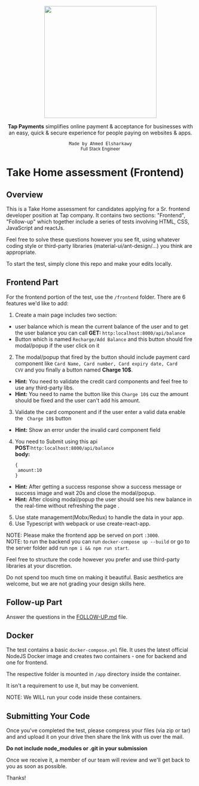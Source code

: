 <div align="center">
  <p>
    <img src="https://dash.b-cdn.net/icons/menu/tap-en-logo.svg" width="300"/>
  </p>
  <p>
    <span style="font-weight:bold">Tap Payments</span> simplifies online payment & acceptance for businesses with an easy, quick & secure experience for people paying on websites & apps.
  </p>
  <small>
    <kbd >Made by Ahmed Elsharkawy</kbd>
    <br/>
    Full Stack Engineer
  </small>
</div>

# Take Home assessment (Frontend)

## Overview

This is a Take Home assessment for candidates applying for a Sr. frontend developer
position at Tap company. It contains two sections: "Frontend", "Follow-up" which
together include a series of tests involving HTML, CSS, JavaScript and reactJs.

Feel free to solve these questions however you see fit, using whatever coding
style or third-party libraries (material-ui/ant-design/...) you think are appropriate.

To start the test, simply clone this repo and make your edits locally.

## Frontend Part

For the frontend portion of the test, use the `/frontend` folder. There are 6 features we'd like to add:

1. Create a main page includes two section:

<ul>
  <li>user balance which is mean the current balance of the user and to get the user balance you can call <b>GET: </b><code>http:localhost:8000/api/balance</code></li>
  <li>Button which is named <code>Recharge/Add Balance</code> and this button should fire modal/popup if the user click on it</li>
</ul>

2. The modal/popup that fired by the button should include payment card
   component like <code>Card Name, Card number, Card expiry date, Card
   CVV</code> and you finally a button named <b>Charge 10$</b>.

<ul>
   <li><b>Hint:</b> You need to validate the credit card components and feel free to use any third-party libs.</li>
   <li><b>Hint:</b> You need to name the button like this <code>Charge 10$</code> cuz the amount should be fixed and the user can't add his amount.</li>
</ul>

3. Validate the card component and if the user enter a valid data enable the <code> Charge 10$</code> button

<ul>
   <li><b>Hint:</b> Show an error under the invalid card component field</li>
</ul>

4. You need to Submit using this api
   <b>POST:</b><code>http:localhost:8000/api/balance</code><br/>
   <b>body:</b>

   ```
   {
    amount:10
   }

   ```

<ul>
    <li><b>Hint:</b> After getting a success response show a success message or success image and wait 20s and close the modal/popup.</li>
    <li><b>Hint:</b> After closing modal/popup the user should see his new balance in the real-time without refreshing the page .</li>
</ul>

5. Use state management(Mobx/Redux) to handle the data in your app.
6. Use Typescript with webpack or use create-react-app.

NOTE: Please make the frontend app be served on port `:3000`.
<br>
NOTE: to run the backend you can run `docker-compose up --build` or go to the
server folder add run `npm i && npm run start`.

Feel free to structure the code however you prefer and use third-party libraries at your discretion.

Do not spend too much time on making it beautiful. Basic aesthetics are welcome, but we are not
grading your design skills here.

## Follow-up Part

Answer the questions in the [FOLLOW-UP.md](./FOLLOW-UP.md) file.

## Docker

The test contains a basic `docker-compose.yml` file. It uses the latest official NodeJS
Docker image and creates two containers - one for backend and one for frontend.

The respective folder is mounted in `/app` directory inside the container.

It isn't a requirement to use it, but may be convenient.

NOTE: We WILL run your code inside these containers.

## Submitting Your Code

Once you've completed the test, please compress your files (via zip or tar) and
and upload it on your drive then share the link with us over the mail.

**Do not include node_modules or .git in your submission**

Once we receive it, a member of our team will review and we'll get back to you
as soon as possible.

Thanks!
